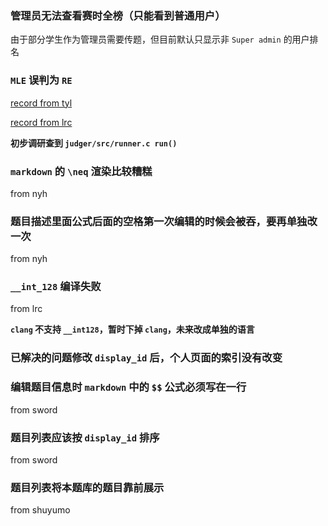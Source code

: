 ### 管理员无法查看赛时全榜（只能看到普通用户）

由于部分学生作为管理员需要传题，但目前默认只显示非 `Super admin` 的用户排名

### `MLE` 误判为 `RE`
[record from tyl](http://oj.cqyz.cn/status/c3949c0411d234b6714f18e5b77280c2)

[record from lrc](http://oj.cqyz.cn/status/f6c70c61b7f5ebb4dac747b3e3832d94)

**初步调研查到 `judger/src/runner.c run()`**

### `markdown` 的 `\neq` 渲染比较糟糕
from nyh

### 题目描述里面公式后面的空格第一次编辑的时候会被吞，要再单独改一次
from nyh

### `__int_128` 编译失败
from lrc

**`clang` 不支持 `__int128`，暂时下掉 `clang`，未来改成单独的语言**

### 已解决的问题修改 `display_id` 后，个人页面的索引没有改变

### 编辑题目信息时 `markdown` 中的 `$$` 公式必须写在一行
from sword

### 题目列表应该按 `display_id` 排序
from sword

### 题目列表将本题库的题目靠前展示
from shuyumo
